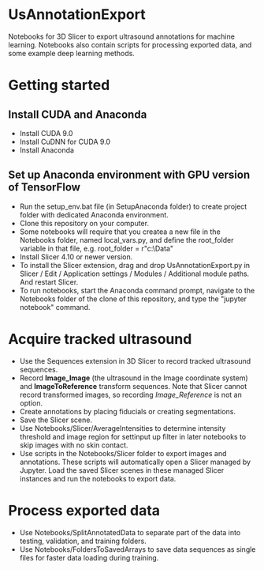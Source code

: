 # UsAnnotationExport
Notebooks for 3D Slicer  to export ultrasound annotations for machine learning.
Notebooks also contain scripts for processing exported data, and some example deep learning methods.

# Getting started
## Install CUDA and Anaconda
- Install CUDA 9.0
- Install CuDNN for CUDA 9.0
- Install Anaconda
## Set up Anaconda environment with GPU version of TensorFlow
- Run the setup_env.bat file (in SetupAnaconda folder) to create project folder with dedicated Anaconda environment.
- Clone this repository on your computer.
- Some notebooks will require that you createa a new file in the Notebooks folder, named local_vars.py, and define the root_folder variable in that file, e.g. root_folder = r"c:\Data"
- Install Slicer 4.10 or newer version.
- To install the Slicer extension, drag and drop UsAnnotationExport.py in Slicer / Edit / Application settings / Modules / Additional module paths. And restart Slicer.
- To run notebooks, start the Anaconda command prompt, navigate to the Notebooks folder of the clone of this repository, and type the "jupyter notebook" command.

# Acquire tracked ultrasound
- Use the Sequences extension in 3D Slicer to record tracked ultrasound sequences.
- Record **Image_Image** (the ultrasound in the Image coordinate system) and **ImageToReference** transform sequences. Note that Slicer cannot record transformed images, so recording *Image_Reference* is not an option.
- Create annotations by placing fiducials or creating segmentations.
- Save the Slicer scene.
- Use Notebooks/Slicer/AverageIntensities to determine intensity threshold and image region for settinput up filter in later notebooks to skip images with no skin contact.
- Use scripts in the Notebooks/Slicer folder to export images and annotations. These scripts will automatically open a Slicer managed by Jupyter. Load the saved Slicer scenes in these managed Slicer instances and run the notebooks to export data.

# Process exported data
- Use Notebooks/SplitAnnotatedData to separate part of the data into testing, validation, and training folders.
- Use Notebooks/FoldersToSavedArrays to save data sequences as single files for faster data loading during training.
